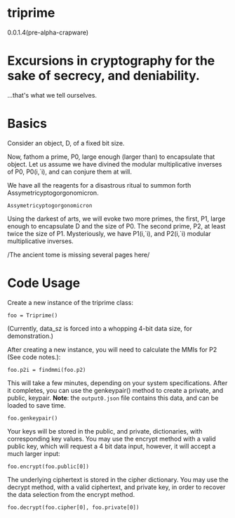 # triprime 
0.0.1.4(pre-alpha-crapware)

# Excursions in cryptography for the sake of secrecy, and deniability.
...that's what we tell ourselves.

# Basics
Consider an object, D, of a fixed bit size.

Now, fathom a prime, P0, large enough (larger than) to encapsulate that object.
Let us assume we have divined the modular multiplicative inverses of P0, P0(i,\`i), and can conjure them at will.

We have all the reagents for a disastrous ritual to summon forth Assymetricyptogorgonomicron.

`Assymetricyptogorgonomicron`

Using the darkest of arts, we will evoke two more primes, the first, P1, large enough to encapsulate D and the size of P0. The second prime, P2, at least twice the size of P1. Mysteriously, we have P1(i,\`i), and P2(i,\`i) modular multiplicative inverses.

/The ancient tome is missing several pages here/

# Code Usage
Create a new instance of the triprime class:

`foo = Triprime()`

(Currently, data_sz is forced into a whopping 4-bit data size, for demonstration.)

After creating a new instance, you will need to calculate the MMIs for P2 (See code notes.):

`foo.p2i = findmmi(foo.p2)`

This will take a few minutes, depending on your system specifications. After it completes, you can use the genkeypair() method to create a private, and public, keypair. **Note**: the `output0.json` file contains this data, and can be loaded to save time.

`foo.genkeypair()`

Your keys will be stored in the public, and private, dictionaries, with corresponding key values. You may use the encrypt method with a valid public key, which will request a 4 bit data input, however, it will accept a much larger input:

`foo.encrypt(foo.public[0])`

The underlying ciphertext is stored in the cipher dictionary. You may use the decrypt method, with a valid ciphertext, and private key, in order to recover the data selection from the encrypt method.

`foo.decrypt(foo.cipher[0], foo.private[0])`
